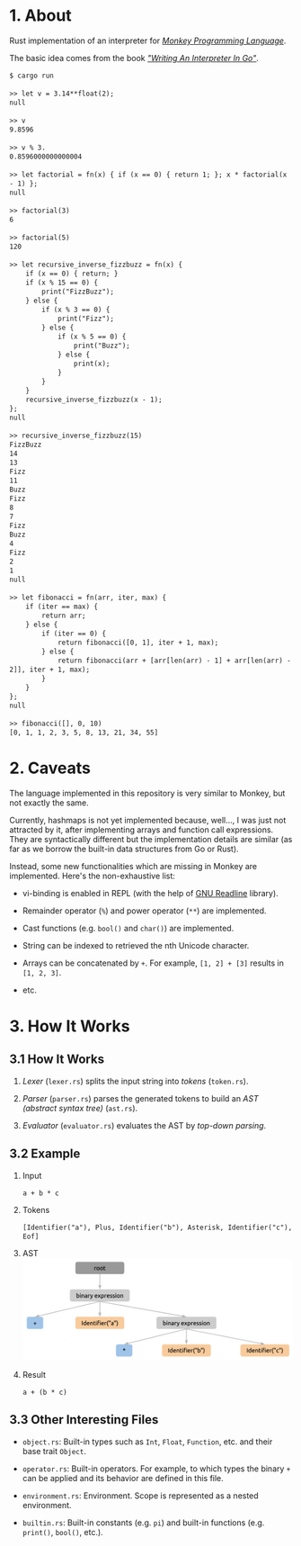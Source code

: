 # 1. About

Rust implementation of an interpreter for [*Monkey Programming Language*](https://monkeylang.org/).

The basic idea comes from the book [*"Writing An Interpreter In Go"*](https://interpreterbook.com/).

```
$ cargo run

>> let v = 3.14**float(2);
null

>> v
9.8596

>> v % 3.
0.8596000000000004

>> let factorial = fn(x) { if (x == 0) { return 1; }; x * factorial(x - 1) };
null

>> factorial(3)
6

>> factorial(5)
120

>> let recursive_inverse_fizzbuzz = fn(x) {
    if (x == 0) { return; }
    if (x % 15 == 0) {
        print("FizzBuzz");
    } else {
        if (x % 3 == 0) {
            print("Fizz");
        } else {
            if (x % 5 == 0) {
                print("Buzz");
            } else {
                print(x);
            }
        }
    }
    recursive_inverse_fizzbuzz(x - 1);
};
null

>> recursive_inverse_fizzbuzz(15)
FizzBuzz
14
13
Fizz
11
Buzz
Fizz
8
7
Fizz
Buzz
4
Fizz
2
1
null

>> let fibonacci = fn(arr, iter, max) {
    if (iter == max) {
        return arr;
    } else {
        if (iter == 0) {
            return fibonacci([0, 1], iter + 1, max);
        } else {
            return fibonacci(arr + [arr[len(arr) - 1] + arr[len(arr) - 2]], iter + 1, max);
        }
    }
};
null

>> fibonacci([], 0, 10)
[0, 1, 1, 2, 3, 5, 8, 13, 21, 34, 55]
```

# 2. Caveats

The language implemented in this repository is very similar to Monkey, but not exactly the same.

Currently, hashmaps is not yet implemented because, well..., I was just not attracted by it, after implementing arrays and function call expressions. They are syntactically different but the implementation details are similar (as far as we borrow the built-in data structures from Go or Rust).

Instead, some new functionalities which are missing in Monkey are implemented. Here's the non-exhaustive list:

- vi-binding is enabled in REPL (with the help of [GNU Readline](https://tiswww.case.edu/php/chet/readline/rltop.html) library).

- Remainder operator (`%`) and power operator (`**`) are implemented.

- Cast functions (e.g. `bool()` and `char()`) are implemented.

- String can be indexed to retrieved the nth Unicode character.

- Arrays can be concatenated by `+`. For example, `[1, 2] + [3]` results in `[1, 2, 3]`.

- etc.

# 3. How It Works

## 3.1 How It Works

1. *Lexer* (`lexer.rs`) splits the input string into *tokens* (`token.rs`).

2. *Parser* (`parser.rs`) parses the generated tokens to build an *AST (abstract syntax tree)* (`ast.rs`).

3. *Evaluator* (`evaluator.rs`) evaluates the AST by *top-down parsing*.

## 3.2 Example

1. Input
    ```
    a + b * c
    ```

2. Tokens
    ```
    [Identifier("a"), Plus, Identifier("b"), Asterisk, Identifier("c"), Eof]
    ```

3. AST
    ![](./readme_assets/ast.png)

4. Result
    ```
    a + (b * c)
    ```

## 3.3 Other Interesting Files

- `object.rs`: Built-in types such as `Int`, `Float`, `Function`, etc. and their base trait `Object`.

- `operator.rs`: Built-in operators. For example, to which types the binary `+` can be applied and its behavior are defined in this file. 

- `environment.rs`: Environment. Scope is represented as a nested environment.

- `builtin.rs`: Built-in constants (e.g. `pi`) and built-in functions (e.g. `print()`, `bool()`, etc.).

<!-- vim: set spell: -->
